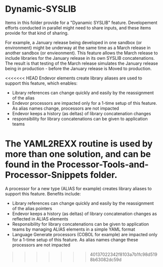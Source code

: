 # Dynamic-SYSLIB

Items in this folder provide for a "Dyanamic SYSLIB" feature. Developement efforts conducted in parallel might need to share inputs, and these items provide for that kind of sharing. 

For example, a January release being developed in one sandbox (or environment) might be underway at the same time as a March release in another sandbox (or envieonment). This feature allows the March release to include libraries for the January release in its own SYSLIB concatenations. The result is that testing of the March release simulates the January release being in production - before the January release is Moved to production.

<<<<<<< HEAD
Endevor elements create library aliases are used to support this feature, which enables:
  - Library references can change quickly and easily by the reassignment of the alias
  - Endevor processors are impacted only for a 1-time setup of this feature. As alias names change, processors are not impacted
  - Endevor keeps a history (as deltas) of library concatenation changes
  - responsibility for library concatenations can be given to application teams

The YAML2REXX routine is used by more than one solution, and can be found in the Processor-Tools-and-Processor-Snippets folder.
=======
A processor for a new type (ALIAS for example) creates library aliases to support this feature. Benefits include:
  - Library references can change quickly and easily by the reassignment of the alias pointers
  - Endevor keeps a history (as deltas) of library concatenation changes as reflected in ALIAS elements
  - Responsibility for library concatenations can be given to application teams by managing ALIAS elements in a simple YAML format
  - Language Generate processors (COBOL for example) are impacted only for a 1-time setup of this feature. As alias names change these processors are not impacted

>>>>>>> 40137022342f8103a7b1fc98d5198b63082dc59d
